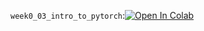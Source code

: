 `week0_03_intro_to_pytorch`:[![Open In Colab](https://colab.research.google.com/assets/colab-badge.svg)](https://colab.research.google.com/github/girafe-ai/ml-mipt/blob/develop/week0_03_linear_classification/week0_03_intro_to_pytorch.ipynb)
